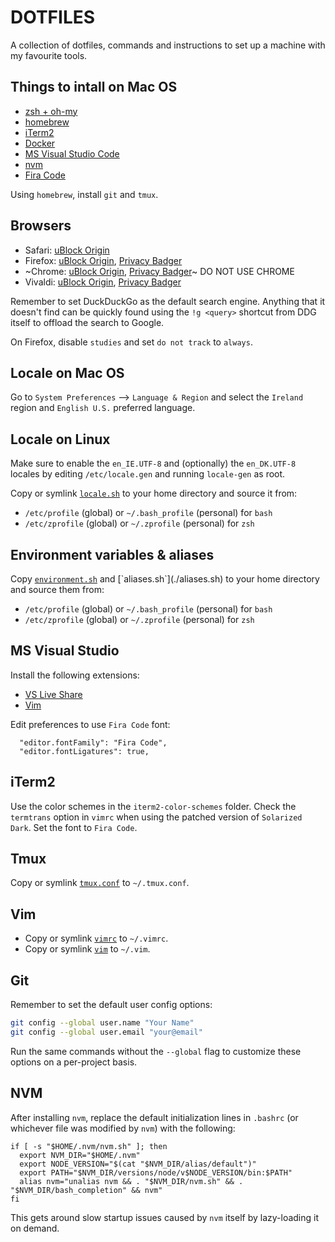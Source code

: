
# DOTFILES

A collection of dotfiles, commands and instructions to set up a machine with my favourite tools.

## Things to intall on Mac OS

- [zsh + oh-my](https://ohmyz.sh)
- [homebrew](https://brew.sh)
- [iTerm2](https://www.iterm2.com)
- [Docker](#)
- [MS Visual Studio Code](https://code.visualstudio.com)
- [nvm](https://github.com/creationix/nvm)
- [Fira Code](https://github.com/tonsky/FiraCode)

Using `homebrew`, install `git` and `tmux`.

## Browsers

- Safari: [uBlock Origin](#)
- Firefox: [uBlock Origin](https://addons.mozilla.org/en-US/firefox/addon/ublock-origin/), [Privacy Badger](https://www.eff.org/privacybadger)
- ~Chrome: [uBlock Origin](https://chrome.google.com/webstore/detail/ublock-origin/cjpalhdlnbpafiamejdnhcphjbkeiagm), [Privacy Badger](https://www.eff.org/privacybadger)~ DO NOT USE CHROME
- Vivaldi: [uBlock Origin](https://chrome.google.com/webstore/detail/ublock-origin/cjpalhdlnbpafiamejdnhcphjbkeiagm), [Privacy Badger](https://www.eff.org/privacybadger)

Remember to set DuckDuckGo as the default search engine. Anything that it doesn't find can be quickly found using the `!g <query>` shortcut from DDG itself to offload the search to Google.

On Firefox, disable `studies` and set `do not track` to `always`. 

## Locale on Mac OS

Go to `System Preferences` --> `Language & Region` and select the `Ireland` region and `English U.S.` preferred language.

## Locale on Linux

Make sure to enable the `en_IE.UTF-8` and (optionally) the `en_DK.UTF-8` locales by editing `/etc/locale.gen` and running `locale-gen` as root. 

Copy or symlink [`locale.sh`](./locale.sh) to your home directory and source it from:

- `/etc/profile` (global) or `~/.bash_profile` (personal) for `bash` 
- `/etc/zprofile` (global) or `~/.zprofile` (personal) for `zsh`

## Environment variables & aliases

Copy [`environment.sh`]('./environment.sh`) and [`aliases.sh`](./aliases.sh) to your home directory and source them from: 

- `/etc/profile` (global) or `~/.bash_profile` (personal) for `bash` 
- `/etc/zprofile` (global) or `~/.zprofile` (personal) for `zsh`

## MS Visual Studio

Install the following extensions:

- [VS Live Share](#)
- [Vim](#)

Edit preferences to use `Fira Code` font:

```
  "editor.fontFamily": "Fira Code",
  "editor.fontLigatures": true,
```

## iTerm2

Use the color schemes in the `iterm2-color-schemes` folder. Check the `termtrans` option in `vimrc` when using the patched version of `Solarized Dark`.
Set the font to `Fira Code`.

## Tmux

Copy or symlink [`tmux.conf`](./tmux.conf) to `~/.tmux.conf`.

## Vim

- Copy or symlink [`vimrc`](./vimrc) to `~/.vimrc`.
- Copy or symlink [`vim`](./vim) to `~/.vim`.

## Git

Remember to set the default user config options:

```sh
git config --global user.name "Your Name"
git config --global user.email "your@email"
```

Run the same commands without the `--global` flag to customize these options on a per-project basis.

## NVM

After installing `nvm`, replace the default initialization lines in `.bashrc` 
(or whichever file was modified by `nvm`) with the following:

```
if [ -s "$HOME/.nvm/nvm.sh" ]; then
  export NVM_DIR="$HOME/.nvm"
  export NODE_VERSION="$(cat "$NVM_DIR/alias/default")"
  export PATH="$NVM_DIR/versions/node/v$NODE_VERSION/bin:$PATH"
  alias nvm="unalias nvm && . "$NVM_DIR/nvm.sh" && . "$NVM_DIR/bash_completion" && nvm"
fi
```

This gets around slow startup issues caused by `nvm` itself by lazy-loading it
on demand.
